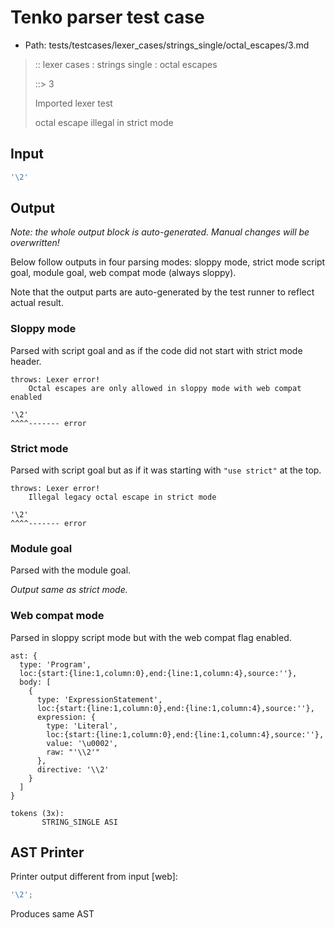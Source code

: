 # Tenko parser test case

- Path: tests/testcases/lexer_cases/strings_single/octal_escapes/3.md

> :: lexer cases : strings single : octal escapes
>
> ::> 3
>
> Imported lexer test
>
> octal escape illegal in strict mode

## Input

`````js
'\2'
`````

## Output

_Note: the whole output block is auto-generated. Manual changes will be overwritten!_

Below follow outputs in four parsing modes: sloppy mode, strict mode script goal, module goal, web compat mode (always sloppy).

Note that the output parts are auto-generated by the test runner to reflect actual result.

### Sloppy mode

Parsed with script goal and as if the code did not start with strict mode header.

`````
throws: Lexer error!
    Octal escapes are only allowed in sloppy mode with web compat enabled

'\2'
^^^^------- error
`````

### Strict mode

Parsed with script goal but as if it was starting with `"use strict"` at the top.

`````
throws: Lexer error!
    Illegal legacy octal escape in strict mode

'\2'
^^^^------- error
`````


### Module goal

Parsed with the module goal.

_Output same as strict mode._

### Web compat mode

Parsed in sloppy script mode but with the web compat flag enabled.

`````
ast: {
  type: 'Program',
  loc:{start:{line:1,column:0},end:{line:1,column:4},source:''},
  body: [
    {
      type: 'ExpressionStatement',
      loc:{start:{line:1,column:0},end:{line:1,column:4},source:''},
      expression: {
        type: 'Literal',
        loc:{start:{line:1,column:0},end:{line:1,column:4},source:''},
        value: '\u0002',
        raw: "'\\2'"
      },
      directive: '\\2'
    }
  ]
}

tokens (3x):
       STRING_SINGLE ASI
`````


## AST Printer

Printer output different from input [web]:

````js
'\2';
````

Produces same AST
